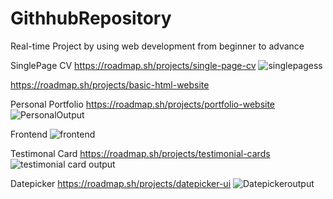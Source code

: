# GithhubRepository
Real-time Project by using web development from beginner to advance 

SinglePage CV
https://roadmap.sh/projects/single-page-cv
![singlepagess](https://github.com/user-attachments/assets/c4bf4da0-90f8-4d0f-b16e-df9101c30968)


https://roadmap.sh/projects/basic-html-website

Personal Portfolio 
https://roadmap.sh/projects/portfolio-website
![PersonalOutput](https://github.com/user-attachments/assets/2a5170bd-f921-4e5c-9123-eced3c50b44e)

Frontend
![frontend](https://github.com/user-attachments/assets/804710e8-f96a-4a56-8a67-eeec27021fa5)

Testimonal Card 
https://roadmap.sh/projects/testimonial-cards
![testimonial card output](https://github.com/user-attachments/assets/4112b82a-6b3c-45fe-b4fc-0fb96fe4bee8)

Datepicker
https://roadmap.sh/projects/datepicker-ui
![Datepickeroutput](https://github.com/user-attachments/assets/10e0c168-1045-4b9a-b5b0-cd983b33ab45)
